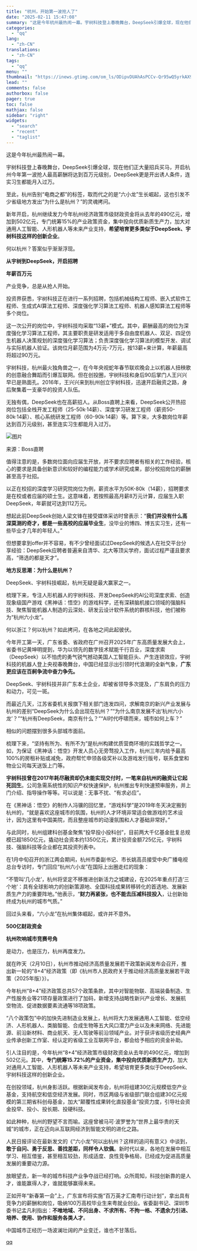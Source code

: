 ```yaml
---
title: "杭州，开始第一波抢人了"
date: "2025-02-11 15:47:08"
summary: "这是今年杭州最热闹一幕。宇树科技登上春晚舞台，DeepSeek引爆全球，现在他们正大量招兵买马，开启..."
categories:
  - "qq"
lang:
  - "zh-CN"
translations:
  - "zh-CN"
tags:
  - "qq"
menu: ""
thumbnail: "https://inews.gtimg.com/om_ls/ODipvDUAhAsPCCv-Qr95wQ5yrkAX9WbGfBNZufblV-2aIAA_640360/0"
lead: ""
comments: false
authorbox: false
pager: true
toc: false
mathjax: false
sidebar: "right"
widgets:
  - "search"
  - "recent"
  - "taglist"
---
```


这是今年杭州最热闹一幕。

宇树科技登上春晚舞台，DeepSeek引爆全球，现在他们正大量招兵买马，开启杭州今年第一波抢人最高薪酬将达到百万元级别，DeepSeek更是开出诱人条件，连实习生都能月入过万。

至此，杭州告别“电商之都”的标签，取而代之的是“六小龙”生长崛起，这也引发不少省级地方发出“为什么是杭州？”的灵魂拷问。

新年开启，杭州继续发力今年杭州经济政策市级财政资金将从去年的490亿元，增加到502亿元，专门统筹15%的产业政策资金，集中投向优质新质生产力，加大对通用人工智能、人形机器人等未来产业支持，**希望培育更多类似于DeepSeek、宇树科技这样的创新企业**。

何以杭州？答案似乎渐渐浮现。

**从宇树到DeepSeek，开启招聘**

**年薪百万元**

产业竞争，总是从抢人开始。

投资界获悉，宇树科技正在进行一系列招聘，包括机械结构工程师、嵌入式软件工程师、生成式AI算法工程师、深度强化学习算法工程师、机器人感知算法工程师等多个岗位。

这一次公开的岗位中，宇树科技均采取“13薪+”模式。其中，薪酬最高的岗位为深度强化学习算法工程师，其主要职责是研发适用于多自由度机器人、双足、四足仿生机器人决策规划的深度强化学习算法；负责深度强化学习算法的模型开发、调试与实际机器人验证。该岗位月薪范围为4万元-7万元，按13薪+来计算，年薪最高将超过90万元。

宇树科技，杭州最火独角兽之一，在今年央视蛇年春节联欢晚会上以机器人扭秧歌的创意融合舞蹈而引爆互联网。但在创投圈，宇树科技和身后90后掌门人王兴兴早已是熟面孔。2016年，王兴兴来到杭州创立宇树科技，迅速开启融资之路，身后聚集着一支豪华的投资人队伍。

无独有偶，DeepSeek也在高薪招人。从Boss直聘上来看，DeepSeek公开热招岗位包括全栈开发工程师（25-50k·14薪）、深度学习研发工程师（薪资50-80k·14薪）、核心系统研发工程师（60-90k·14薪）等。算下来，大多数岗位年薪达到百万元级别，甚至连实习生都能月入过万。

![图片](https://inews.gtimg.com/om_bt/OV4-dYzLQ5MtHjBSjOHtqrWSi3F7_6gu8uHUAg3sz1T6sAA/641)

来源：Boss直聘

值得注意的是，多数岗位面向应届生开放，并不要求应聘者有相关的工作经验，核心的要求是具备创新意识和较好的编程能力或学术研究成果，部分校招岗位的薪酬甚至高于社招。

以正在校招的深度学习研究院岗位为例，薪资水平为50K-80k（14薪），招聘要求是在校或者应届的硕士生。这意味着，若按照最高月薪8万元计算，应届生入职DeepSeek，年薪就可达到112万元。

想起此前DeepSeek创始人梁文锋在接受媒体采访时曾表示：“**我们并没有什么高深莫测的奇才，都是一些高校的应届毕业生**，没毕业的博四、博五实习生，还有一些毕业才几年的年轻人。”

但想要拿到offer并不容易，有不少曾经面试过DeepSeek的候选人在社交平台分享经验：DeepSeek应聘者普遍来自清华、北大等顶尖学府，面试过程严谨且要求高，“筛选的都是天才”。

**地方反思潮：为什么是杭州？**

DeepSeek、宇树科技崛起，杭州无疑是最大赢家之一。

梳理下来，专注人形机器人的宇树科技、开发DeepSeek的AI公司深度求索、创造现象级国产游戏《黑神话：悟空》的游戏科学，还有深耕脑机接口领域的强脑科技、聚焦智能机器人制造的云深处、研发云设计软件系统的群核科技，他们被称为“杭州六小龙”。

何以浙江？何以杭州？如此拷问，在各地之间此起彼伏。

今年开工第一天，广东省委、省政府在广州召开2025年广东高质量发展大会上，省委书记黄坤明提到，华为以领先的数字技术赋能千行百业，深度求索（DeepSeek）以不怕虎的勇气锐气撼动美国人工智能巨头、产生连锁效应，宇树科技的机器人登上央视春晚舞台，中国已经显示出引领时代浪潮的全新气象，**广东更应该在百舸争流中奋力争先。**

DeepSeek、宇树科技并非广东本土企业，却被省领导多次提及，广东肩负的压力和动力，可见一斑。

而最近几天，江苏省委机关报旗下相关部门连发四问，求解南京的新兴产业发展与杭州的差别“DeepSeek为什么会出现在杭州？”“为什么南京发展不出‘杭州六小龙’？”“杭州有DeepSeek，南京有什么？”“AI时代呼啸而来，城市如何上车？”

相似的问题摆到很多头部城市面前。

梳理下来，“坚持有所为、有所不为”是杭州构建优质营商环境的实践哲学之一。如，为保证《黑神话：悟空》开发人员心无旁骛投入工作，杭州三年内给予最高100%的房租补贴或减免，政府帮忙申领各级奖补以及游戏发行版号，联系食堂和物业公司每天送饭上门等。

**宇树科技曾在2017年耗尽融资却仍未能实现交付时，一笔来自杭州的融资让它起死回生**。公司急需系统性的知识产权快速保护，杭州推出专利快速预审服务，并上门介绍、指导操作等等。可以说是：无事不扰、“有求必应”。

在《黑神话：悟空》的制作人冯骥的回忆里，“游戏科学”是2019年冬天决定搬到杭州的，“就是喜欢这座城市的氛围，杭州的人才环境非常适合做游戏的艺术设计，因为这里有中国美院，而且整座城市的动漫氛围和人才基础非常好。”

与此同时，杭州组建科创基金聚焦“投早投小投科创”，目前两大千亿基金批复总规模已超1850亿元，撬动社会资本约1350亿元，累计投资金额725亿元，宇树科技、强脑科技等企业都在其投资列表中。

在1月中旬召开的浙江两会期间，杭州市委副书记、市长姚高员接受中央广播电视总台专访时，专门回应“杭州六小龙”在国际上出圈走红的现象：

“不管叫‘几小龙’，杭州将坚定不移推进创新活力之城建设，在2025年重点打造‘三个地’：具有全球影响力的创新策源地、全国科技成果转移转化的首选地、发展新质生产力的重要阵地。”他表示，“**财力再紧张，也不能去压减科技投入**，让创新始终成为杭州的城市气质。”

回过头来看，“六小龙”在杭州集体崛起，或许并不意外。

**500亿财政资金**

**杭州吹响城市竞赛号角**

是动力，也是压力，杭州再度发力。

就在昨天（2月10日），杭州市推动经济高质量发展若干政策新闻发布会召开，推出新一轮的“8+4”经济政策（即《杭州市人民政府关于推动经济高质量发展若干政策（2025年版）》）。

今年杭州“8+4”经济政策总共57个政策条款，其中对智能物联、高端装备制造、生产性服务业等21项存量政策进行了加码，新增支持战略性新兴产业增长、发展航空物流、促进数据要素流通等18项政策。

“八个政策包”中的加快先进制造业发展上，杭州将大力发展通用人工智能、低空经济、人形机器人、类脑智能、合成生物等五大风口潜力产业以及未来网络、先进能源、前沿新材料、商业航天、无人驾驶等前沿领域产业。对于获评省级历史经典产业传承创新工作室、经认定的省级工业互联网平台，都会给予相应的资金补助。

引人注目的是，今年杭州“8+4”经济政策市级财政资金从去年的490亿元，增加到502亿元。其中，**专门统筹15.72%的产业资金，集中投向优质新质生产力**，加大对通用人工智能、人形机器人等未来产业支持，希望培育更多类似于DeepSeek、宇树科技这样的创新企业。

在创投领域，杭州身影活跃。根据新闻发布会，杭州将组建30亿元规模低空产业基金，支持航空和低空经济发展。同时，市区两级与省级部门联合组建30亿元规模的第三期省科创母基金，加大“颠覆性成果转化直投基金”投资力度，引导社会资金投早、投小、投长期、投硬科技。

如此种种，杭州的野望不言而喻。这座曾被马可·波罗誉为“世界上最华贵的天城”的城市，正在迈向从互联网经济到智能文明的进化之路。

人民日报评论在最新发文的《“六小龙”何以出杭州？这样的追问有意义》中谈到，**敢于自问、勇于反思、善找差距，同样令人钦佩**。新时代以来，各地在发展中相互学习、相互借鉴，甚至相互较劲，形成适度、良性竞争格局，已经成为促进高质量发展的重要动力源。

放眼望去，新一年的城市科技产业争夺战已经打响。众所周知，科技创新靠的是人才，谁能赢得人才，谁就能够赢得未来。

正如开年“新春第一会”上，广东宣布将实施“百万英才汇南粤行动计划”，拿出具有竞争力的薪酬和岗位，吸纳100万高校毕业生来粤就业创业。省委副书记、深圳市委书记孟凡利指出：**不唯地域、不问出身、不求所有、不拘一格、不遗余力引进、培养、使用、协作和服务各类人才**。

中国城市正经历一场波澜壮阔的产业变迁，谁也不甘落后。

[qq](https://new.qq.com/rain/a/20250211A05MZF00)
